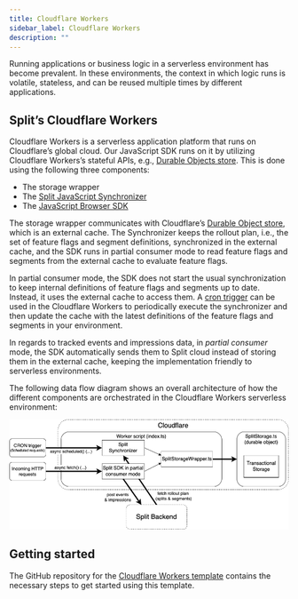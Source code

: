 ```yaml
---
title: Cloudflare Workers
sidebar_label: Cloudflare Workers
description: ""
---
```


<p>
  <button hidden style={{borderRadius:'8px', border:'1px', fontFamily:'Courier New', fontWeight:'800', textAlign:'left'}}> help.split.io link: https://help.split.io/hc/en-us/articles/4505572184589-Cloudflare-Workers <br /> ✘ images still hosted on help.split.io </button>
</p>

Running applications or business logic in a serverless environment has become prevalent. In these environments, the context in which logic runs is volatile, stateless, and can be reused multiple times by different applications. 

## Split’s Cloudflare Workers

Cloudflare Workers is a serverless application platform that runs on Cloudflare’s global cloud. Our JavaScript SDK runs on it by utilizing Cloudflare Workers’s stateful APIs, e.g., [Durable Objects store](https://developers.cloudflare.com/workers/runtime-apis/durable-objects/). This is done using the following three components:

* The storage wrapper 
* The [Split JavaScript Synchronizer](/docs/feature-management-experimentation/sdks-and-infrastructure/optional-infra/split-javascript-synchronizer-tools)
* The [JavaScript Browser SDK](/docs/feature-management-experimentation/sdks-and-infrastructure/client-side-sdks/browser-sdk#sharing-state-with-a-pluggable-storage)

The storage wrapper communicates with Cloudflare’s [Durable Object store](https://developers.cloudflare.com/workers/runtime-apis/durable-objects/), which is an external cache. The Synchronizer keeps the rollout plan, i.e., the set of feature flags and segment definitions, synchronized in the external cache, and the SDK runs in partial consumer mode to read feature flags and segments from the external cache to evaluate feature flags. 

In partial consumer mode, the SDK does not start the usual synchronization to keep internal definitions of feature flags and segments up to date. Instead, it uses the external cache to access them. A [cron trigger](https://developers.cloudflare.com/workers/platform/cron-triggers/) can be used in the Cloudflare Workers to periodically execute the synchronizer and then update the cache with the latest definitions of the feature flags and segments in your environment.

In regards to tracked events and impressions data, in _partial consumer_ mode, the SDK automatically sends them to Split cloud instead of storing them in the external cache, keeping the implementation friendly to serverless environments. 

The following data flow diagram shows an overall architecture of how the different components are orchestrated in the Cloudflare Workers serverless environment:

![Cloudflare Workers data flow diagram](./static/cloudflare-workers.png)

## Getting started 

The GitHub repository for the [Cloudflare Workers template](https://github.com/splitio/cloudflare-workers-template) contains the necessary steps to get started using this template.
